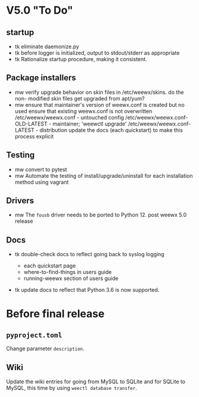 # V5.0 "To Do"

## startup

- tk eliminate daemonize.py
- tk before logger is initialized, output to stdout/stderr as appropriate
- tk Rationalize startup procedure, making it consistent.


## Package installers

- mw verify upgrade behavior on skin files in /etc/weewx/skins.  do the non-
    modified skin files get upgraded from apt/yum?
- mw ensure that maintainer's version of weewx.conf is created but no used
  ensure that existing weewx.conf is not overwritten
    /etc/weewx/weewx.conf - untouched config
    /etc/weewx/weewx.conf-OLD-LATEST - maintainer; 'weewctl upgrade'
    /etc/weewx/weewx.conf-LATEST - distribution
  update the docs (each quickstart) to make this process explicit

## Testing

- mw convert to pytest
- mw Automate the testing of install/upgrade/uninstall for each installation
    method using vagrant


## Drivers

- mw The `fousb` driver needs to be ported to Python 12.  post weewx 5.0 release


## Docs

- tk double-check docs to reflect going back to syslog logging
  - each quickstart page
  - where-to-find-things in users guide
  - running-weewx section of users guide

- tk update docs to reflect that Python 3.6 is now supported.


# Before final release

## `pyproject.toml`

Change parameter `description`.


## Wiki

Update the wiki entries for going from MySQL to SQLite and for SQLite to MySQL,
this time by using `weectl database transfer`.

